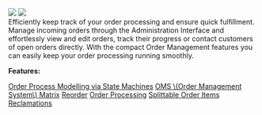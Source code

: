 <div class='feature-text'>
    <div class='feature-images'>
    <img class="light-mode" src="https://spryker.s3.eu-central-1.amazonaws.com/docs/Document+360/Capabilities+icons/light/Order+Management.svg"/>
    <img class="dark-mode" src="https://spryker.s3.eu-central-1.amazonaws.com/docs/Document+360/Capabilities+icons/dark/Order+Management.svg"/>
    </div>
    <div class="feature-text-wrap">
Efficiently keep track of your order processing and ensure quick fulfillment. Manage incoming orders through the Administration Interface and effortlessly view and edit orders, track their progress or contact customers of open orders directly. With the compact Order Management features you can easily keep your order processing running smoothly.
</div>
</div>

**Features:**
<div>
<a class="feature-link" href="https://documentation.spryker.com/v4/docs/order-process-modelling-state-machines">Order Process Modelling via State Machines</a> 
<a class="feature-link" href="https://documentation.spryker.com/v4/docs/oms-matrix">OMS \(Order Management System\) Matrix</a>
<a class="feature-link" href="https://documentation.spryker.com/v4/docs/reorder">Reorder</a>
<a class="feature-link" href="https://documentation.spryker.com/v4/docs/order-processing">Order Processing</a>
<a class="feature-link" href="https://documentation.spryker.com/v4/docs/splittable-order-items">Splittable Order Items</a>
<a class="feature-link" href="https://documentation.spryker.com/v2/docs/reclamations-201903">Reclamations</a>
    </div>